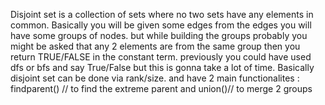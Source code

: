 Disjoint set is a collection of sets where no two sets have any elements in common.
Basically you will be given some edges from the edges you will have some groups of nodes.
but while building the groups probably you might be asked that any 2 elements are from the same group then you return TRUE/FALSE in the constant term.
previously you could have used dfs or bfs and say True/False but this is gonna take a lot of time.
Basically disjoint set can be done via rank/size.
and have 2 main functionalites : findparent() // to find the extreme parent and union()// to merge 2 groups
